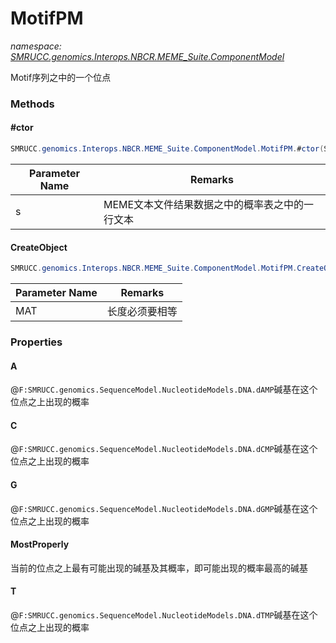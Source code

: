 ﻿# MotifPM
_namespace: [SMRUCC.genomics.Interops.NBCR.MEME_Suite.ComponentModel](./index.md)_

Motif序列之中的一个位点



### Methods

#### #ctor
```csharp
SMRUCC.genomics.Interops.NBCR.MEME_Suite.ComponentModel.MotifPM.#ctor(System.String)
```


|Parameter Name|Remarks|
|--------------|-------|
|s|MEME文本文件结果数据之中的概率表之中的一行文本|


#### CreateObject
```csharp
SMRUCC.genomics.Interops.NBCR.MEME_Suite.ComponentModel.MotifPM.CreateObject(SMRUCC.genomics.Interops.NBCR.MEME_Suite.ComponentModel.MotifPM[][])
```


|Parameter Name|Remarks|
|--------------|-------|
|MAT|长度必须要相等|



### Properties

#### A
@``F:SMRUCC.genomics.SequenceModel.NucleotideModels.DNA.dAMP``碱基在这个位点之上出现的概率
#### C
@``F:SMRUCC.genomics.SequenceModel.NucleotideModels.DNA.dCMP``碱基在这个位点之上出现的概率
#### G
@``F:SMRUCC.genomics.SequenceModel.NucleotideModels.DNA.dGMP``碱基在这个位点之上出现的概率
#### MostProperly
当前的位点之上最有可能出现的碱基及其概率，即可能出现的概率最高的碱基
#### T
@``F:SMRUCC.genomics.SequenceModel.NucleotideModels.DNA.dTMP``碱基在这个位点之上出现的概率

